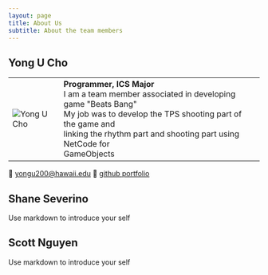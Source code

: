 ```yaml
---
layout: page
title: About Us
subtitle: About the team members
---
```


## Yong U Cho

|  |  |
|:--|:--|
|![Yong U Cho](/assets/img/triplet-icon.png=150x150)|**Programmer, ICS Major** <br/>I am a team member associated in developing game "Beats Bang" <br/> My job was to develop the TPS shooting part of the game and<br/> linking the rhythm part and shooting part using NetCode for<br/> GameObjects|

:e-mail: yongu200@hawaii.edu
:page_facing_up: [github portfolio](https://yongu2000.github.io)


## Shane Severino

Use markdown to introduce your self

## Scott Nguyen

Use markdown to introduce your self
